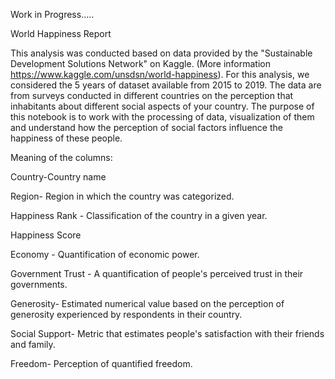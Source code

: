 Work in Progress.....

World Happiness Report

This analysis was conducted based on data provided by the "Sustainable Development Solutions Network" on Kaggle. (More information https://www.kaggle.com/unsdsn/world-happiness).
For this analysis, we considered the 5 years of dataset available from 2015 to 2019.
The data are from surveys conducted in different countries on the perception that inhabitants about different social aspects of your country.
The purpose of this notebook is to work with the processing of data, visualization of them and understand how the perception of social factors influence the 
happiness of these people.

Meaning of the columns:

Country-Country name

Region- Region in which the country was categorized.

Happiness Rank - Classification of the country in a given year.

Happiness Score

Economy - Quantification of economic power.

Government Trust - A quantification of people's perceived trust in their governments.

Generosity- Estimated numerical value based on the perception of generosity experienced by respondents in their country.

Social Support- Metric that estimates people's satisfaction with their friends and family.

Freedom- Perception of quantified freedom.
